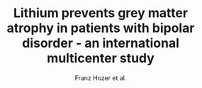 ---
cat: gaia
subcat: signature
bestof: false
author: Franz Hozer et al.
title: Lithium prevents grey matter atrophy in patients with bipolar disorder - an international multicenter study
journal: Psychological Medicine
year: 2021
type: article
url: https -//www.cambridge.org/core/journals/psychological-medicine/article/abs/lithium-prevents-grey-matter-atrophy-in-patients-with-bipolar-disorder-an-international-multicenter-study/6267A7E11F17EFDF5857F06E4C233D4F
doi: 10.1017/S0033291719004112
---